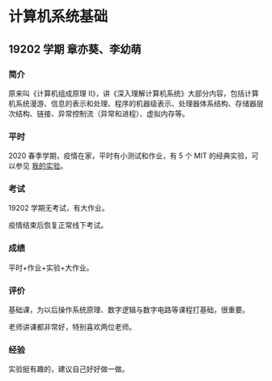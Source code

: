 # 计算机系统基础

## 19202 学期 章亦葵、李幼萌

### 简介

原来叫《计算机组成原理 II》，讲《深入理解计算机系统》大部分内容，包括计算机系统漫游、信息的表示和处理、程序的机器级表示、处理器体系结构、存储器层次结构、链接、异常控制流（异常和进程）、虚拟内存等。

### 平时

2020 春季学期，疫情在家，平时有小测试和作业，有 5 个 MIT 的经典实验，可以参见 [我的实验](https://github.com/superpung/Computer-Systems-Lab-Assignments)。

### 考试

19202 学期无考试，有大作业。

疫情结束后恢复正常线下考试。

### 成绩

平时+作业+实验+大作业。

### 评价

基础课，为以后操作系统原理、数字逻辑与数字电路等课程打基础，很重要。

老师讲课都非常好，特别喜欢两位老师。

### 经验

实验挺有趣的，建议自己好好做一做。
